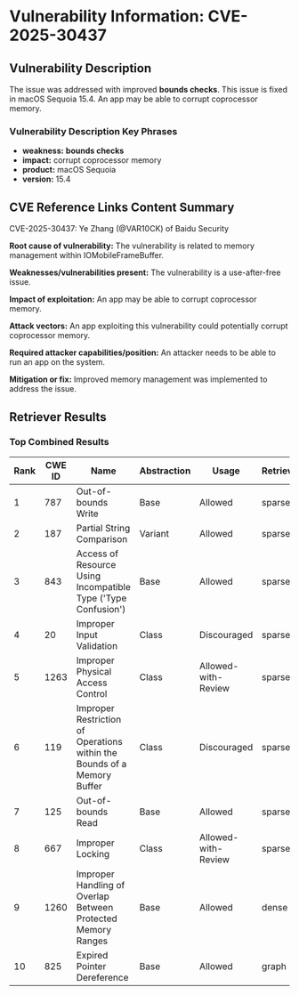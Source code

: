 # Vulnerability Information: CVE-2025-30437

## Vulnerability Description
The issue was addressed with improved **bounds checks**. This issue is fixed in macOS Sequoia 15.4. An app may be able to corrupt coprocessor memory.

### Vulnerability Description Key Phrases
- **weakness:** **bounds checks**
- **impact:** corrupt coprocessor memory
- **product:** macOS Sequoia
- **version:** 15.4

## CVE Reference Links Content Summary
CVE-2025-30437: Ye Zhang (@VAR10CK) of Baidu Security

**Root cause of vulnerability:** The vulnerability is related to memory management within IOMobileFrameBuffer.

**Weaknesses/vulnerabilities present:** The vulnerability is a use-after-free issue.

**Impact of exploitation:** An app may be able to corrupt coprocessor memory.

**Attack vectors:** An app exploiting this vulnerability could potentially corrupt coprocessor memory.

**Required attacker capabilities/position:** An attacker needs to be able to run an app on the system.

**Mitigation or fix:** Improved memory management was implemented to address the issue.

## Retriever Results

### Top Combined Results

| Rank | CWE ID | Name | Abstraction | Usage  | Retrievers | Individual Scores |
|------|--------|------|-------------|-------|------------|-------------------|
| 1 | 787 | Out-of-bounds Write | Base | Allowed | sparse | 0.206 |
| 2 | 187 | Partial String Comparison | Variant | Allowed | sparse | 0.184 |
| 3 | 843 | Access of Resource Using Incompatible Type ('Type Confusion') | Base | Allowed | sparse | 0.172 |
| 4 | 20 | Improper Input Validation | Class | Discouraged | sparse | 0.170 |
| 5 | 1263 | Improper Physical Access Control | Class | Allowed-with-Review | sparse | 0.169 |
| 6 | 119 | Improper Restriction of Operations within the Bounds of a Memory Buffer | Class | Discouraged | sparse | 0.168 |
| 7 | 125 | Out-of-bounds Read | Base | Allowed | sparse | 0.166 |
| 8 | 667 | Improper Locking | Class | Allowed-with-Review | sparse | 0.159 |
| 9 | 1260 | Improper Handling of Overlap Between Protected Memory Ranges | Base | Allowed | dense | 0.560 |
| 10 | 825 | Expired Pointer Dereference | Base | Allowed | graph | 0.003 |

